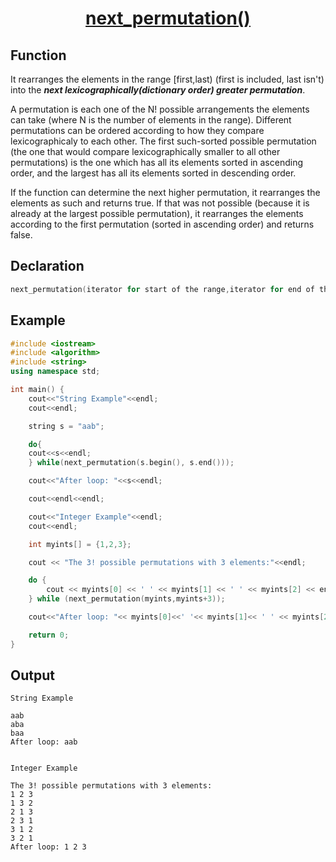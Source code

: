 <h1 align="center"><a href="#"> next_permutation() </a></h1>

## Function

It rearranges the elements in the range [first,last) (first is included, last isn't) into the **_next lexicographically(dictionary order) greater permutation_**.

A permutation is each one of the N! possible arrangements the elements can take (where N is the number of elements in the range). Different permutations can be ordered according to how they compare lexicographicaly to each other. The first such-sorted possible permutation (the one that would compare lexicographically smaller to all other permutations) is the one which has all its elements sorted in ascending order, and the largest has all its elements sorted in descending order.

If the function can determine the next higher permutation, it rearranges the elements as such and returns true. If that was not possible (because it is already at the largest possible permutation), it rearranges the elements according to the first permutation (sorted in ascending order) and returns false.

## Declaration

```cpp
next_permutation(iterator for start of the range,iterator for end of the range which is not included in range);
```

## Example

```cpp
#include <iostream>
#include <algorithm>
#include <string>
using namespace std;

int main() {
	cout<<"String Example"<<endl;
	cout<<endl;

    string s = "aab";

    do{
    cout<<s<<endl;
    } while(next_permutation(s.begin(), s.end()));

    cout<<"After loop: "<<s<<endl;

    cout<<endl<<endl;

    cout<<"Integer Example"<<endl;
    cout<<endl;

    int myints[] = {1,2,3};

    cout << "The 3! possible permutations with 3 elements:"<<endl;

    do {
        cout << myints[0] << ' ' << myints[1] << ' ' << myints[2] << endl;
    } while (next_permutation(myints,myints+3));

    cout<<"After loop: "<< myints[0]<<' '<< myints[1]<< ' ' << myints[2] <<endl;

    return 0;
}

```

## Output

```
String Example

aab
aba
baa
After loop: aab


Integer Example

The 3! possible permutations with 3 elements:
1 2 3
1 3 2
2 1 3
2 3 1
3 1 2
3 2 1
After loop: 1 2 3

```
